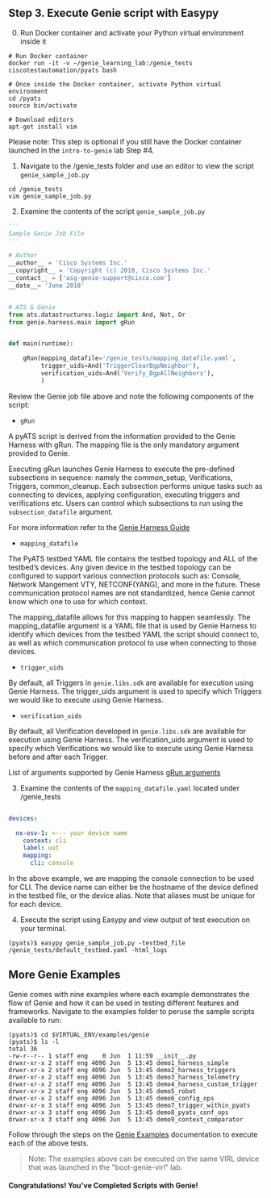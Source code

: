 ## Step 3. Execute Genie script with Easypy


0. Run Docker container and activate your Python virtual environment inside it

```
# Run Docker container
docker run -it -v ~/genie_learning_lab:/genie_tests ciscotestautomation/pyats bash

# Once inside the Docker container, activate Python virtual environment
cd /pyats
source bin/activate

# Download editors
apt-get install vim
```

Please note: This step is optional if you still have the Docker container launched in the `intro-to-genie` lab Step #4.


1. Navigate to the /genie_tests folder and use an editor to view the script `genie_sample_job.py`

```
cd /genie_tests
vim genie_sample_job.py
```


2. Examine the contents of the script `genie_sample_job.py`

```python
'''
Sample Genie Job File
'''

# Author
__author__ = 'Cisco Systems Inc.'
__copyright__ = 'Copyright (c) 2018, Cisco Systems Inc.'
__contact__ = ['asg-genie-support@cisco.com']
__date__= 'June 2018'


# ATS & Genie
from ats.datastructures.logic import And, Not, Or
from genie.harness.main import gRun


def main(runtime):

    gRun(mapping_datafile='/genie_tests/mapping_datafile.yaml',
         trigger_uids=And('TriggerClearBgpNeighbor'),
         verification_uids=And('Verify_BgpAllNeighbors'),
         )

```

Review the Genie job file above and note the following components of the script:

- `gRun`

A pyATS script is derived from the information provided to the Genie Harness with gRun. The mapping file is the only mandatory argument provided to Genie.

Executing gRun launches Genie Harness to execute the pre-defined subsections in sequence: namely the common_setup, Verifications, Triggers, common_cleanup. Each subsection performs unique tasks such as connecting to devices, applying configuration, executing triggers and verifications etc. Users can control which subsections to run using the `subsection_datafile` argument.

For more information refer to the [Genie Harness Guide](https://pubhub.devnetcloud.com/media/pyats-packages/docs/genie/harness/user/gettingstarted.html)

- `mapping_datafile`

The PyATS testbed YAML file contains the testbed topology and ALL of the testbed’s devices. Any given device in the testbed topology can be configured to support various connection protocols such as: Console, Network Mangement VTY, NETCONF(YANG), and more in the future. These communication protocol names are not standardized, hence Genie cannot know which one to use for which context.

The mapping_datafile allows for this mapping to happen seamlessly. The mapping_datafile argument is a YAML file that is used by Genie Harness to identify which devices from the testbed YAML the script should connect to, as well as which communication protocol to use when connecting to those devices.

- `trigger_uids`

By default, all Triggers in `genie.libs.sdk` are available for execution using Genie Harness. The trigger_uids argument is used to specify which Triggers we would like to execute using Genie Harness.

- `verification_uids`

By default, all Verification developed in `genie.libs.sdk` are available for execution using Genie Harness. The verification_uids argument is used to specify which Verifications we would like to execute using Genie Harness before and after each Trigger.

List of arguments supported by Genie Harness [gRun arguments](https://pubhub.devnetcloud.com/media/pyats-packages/docs/genie/harness/user/reference.html)


3. Examine the contents of the `mapping_datafile.yaml` located under /genie_tests

```yaml

devices:

  nx-osv-1:	<--- your device name
    context: cli
    label: uut
    mapping:
      cli: console
```

In the above example, we are mapping the console connection to be used for CLI. The device name can either be the hostname of the device defined in the testbed file, or the device alias. Note that aliases must be unique for for each device.


4. Execute the script using Easypy and view output of test execution on your terminal.

```
(pyats)$ easypy genie_sample_job.py -testbed_file /genie_tests/default_testbed.yaml -html_logs
```


## More Genie Examples

Genie comes with nine examples where each example demonstrates the flow of Genie and how it can be used in testing different features and frameworks. Navigate to the examples folder to peruse the sample scripts available to run:

```
(pyats)$ cd $VIRTUAL_ENV/examples/genie
(pyats)$ ls -l
total 36
-rw-r--r-- 1 staff eng    0 Jun  1 11:59 __init__.py
drwxr-xr-x 2 staff eng 4096 Jun  5 13:45 demo1_harness_simple
drwxr-xr-x 2 staff eng 4096 Jun  5 13:45 demo2_harness_triggers
drwxr-xr-x 2 staff eng 4096 Jun  5 13:45 demo3_harness_telemetry
drwxr-xr-x 2 staff eng 4096 Jun  5 13:45 demo4_harness_custom_trigger
drwxr-xr-x 2 staff eng 4096 Jun  5 13:45 demo5_robot
drwxr-xr-x 2 staff eng 4096 Jun  5 13:45 demo6_config_ops
drwxr-xr-x 3 staff eng 4096 Jun  5 13:45 demo7_trigger_within_pyats
drwxr-xr-x 3 staff eng 4096 Jun  5 13:45 demo8_pyats_conf_ops
drwxr-xr-x 3 staff eng 4096 Jun  5 13:45 demo9_context_comparator
```

Follow through the steps on the [Genie Examples](https://pubhub.devnetcloud.com/media/pyats-packages/docs/genie/examples/example.html) documentation to execute each of the above tests.

> Note: The examples above can be executed on the same VIRL device that was launched in the "boot-genie-virl" lab.


#### Congratulations! You've Completed Scripts with Genie!

